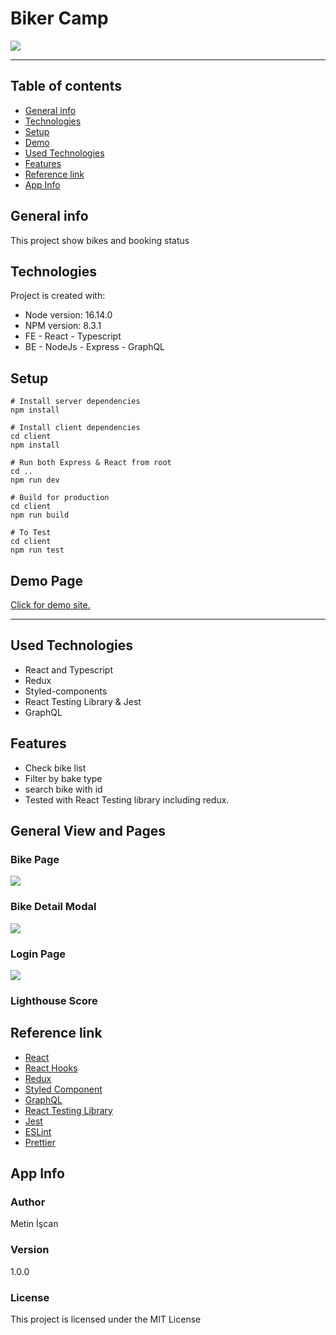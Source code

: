 # Biker Camp

![](https://github.com/metin1/weather-app/blob/master/client/public/ms-icon-310x310.png?raw=true)

---

## Table of contents

- [General info](#general-info)
- [Technologies](#technologies)
- [Setup](#setup)
- [Demo](#demo-page)
- [Used Technologies](#used-technologies)
- [Features](#features)
- [Reference link](#reference-link)
- [App Info](#app-info)

## General info

This project show bikes and booking status

## Technologies

Project is created with:

- Node version: 16.14.0
- NPM version: 8.3.1
- FE - React - Typescript
- BE - NodeJs - Express - GraphQL

## Setup

```
# Install server dependencies
npm install

# Install client dependencies
cd client
npm install

# Run both Express & React from root
cd ..
npm run dev

# Build for production
cd client
npm run build

# To Test
cd client
npm run test
```

## Demo Page

[Click for demo site.](https://kovan-bike-app.herokuapp.com/)

---

## Used Technologies

- React and Typescript
- Redux
- Styled-components
- React Testing Library & Jest
- GraphQL

## Features

- Check bike list
- Filter by bake type
- search bike with id
- Tested with React Testing library including redux.

## General View and Pages

### Bike Page

![](https://github.com/metin1/weather-app/blob/master/assets/bikeList.png?raw=true)

### Bike Detail Modal

![](https://github.com/metin1/weather-app/blob/master/assets/detail.png?raw=true)

### Login Page

![](https://github.com/metin1/weather-app/blob/master/assets/login.png?raw=true)

### Lighthouse Score

## Reference link

- [React](https://ja.reactjs.org/)
- [React Hooks](https://ja.reactjs.org/docs/hooks-intro.html)
- [Redux](https://redux.js.org/)
- [Styled Component](https://styled-components.com//)
- [GraphQL](https://graphql.org/)
- [React Testing Library](https://testing-library.com/)
- [Jest](https://jestjs.io/)
- [ESLint](https://eslint.org/)
- [Prettier](https://prettier.io/)

## App Info

### Author

Metin İşcan

### Version

1.0.0

### License

This project is licensed under the MIT License
